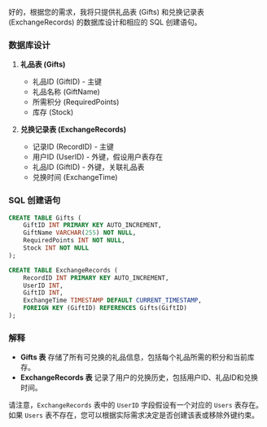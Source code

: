 好的，根据您的需求，我将只提供礼品表 (Gifts) 和兑换记录表 (ExchangeRecords) 的数据库设计和相应的 SQL 创建语句。

### 数据库设计

1. **礼品表 (Gifts)**

   - 礼品ID (GiftID) - 主键
   - 礼品名称 (GiftName)
   - 所需积分 (RequiredPoints)
   - 库存 (Stock)
2. **兑换记录表 (ExchangeRecords)**

   - 记录ID (RecordID) - 主键
   - 用户ID (UserID) - 外键，假设用户表存在
   - 礼品ID (GiftID) - 外键，关联礼品表
   - 兑换时间 (ExchangeTime)

### SQL 创建语句

```sql
CREATE TABLE Gifts (
    GiftID INT PRIMARY KEY AUTO_INCREMENT,
    GiftName VARCHAR(255) NOT NULL,
    RequiredPoints INT NOT NULL,
    Stock INT NOT NULL
);

CREATE TABLE ExchangeRecords (
    RecordID INT PRIMARY KEY AUTO_INCREMENT,
    UserID INT,
    GiftID INT,
    ExchangeTime TIMESTAMP DEFAULT CURRENT_TIMESTAMP,
    FOREIGN KEY (GiftID) REFERENCES Gifts(GiftID)
);
```

### 解释

- **Gifts 表** 存储了所有可兑换的礼品信息，包括每个礼品所需的积分和当前库存。
- **ExchangeRecords 表** 记录了用户的兑换历史，包括用户ID、礼品ID和兑换时间。

请注意，`ExchangeRecords` 表中的 `UserID` 字段假设有一个对应的 `Users` 表存在。如果 `Users` 表不存在，您可以根据实际需求决定是否创建该表或移除外键约束。
